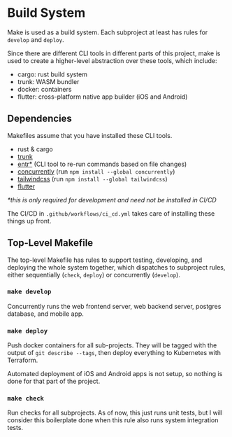 # Build System

Make is used as a build system. Each subproject at least has rules for
`develop` and `deploy`.

Since there are different CLI tools in different parts of this project, make is
used to create a higher-level abstraction over these tools, which include:

- cargo: rust build system
- trunk: WASM bundler
- docker: containers
- flutter: cross-platform native app builder (iOS and Android)

## Dependencies

Makefiles assume that you have installed these CLI tools.

- rust & cargo
- [trunk](https://trunkrs.dev/)
- [entr\*](https://eradman.com/entrproject/) (CLI tool to re-run commands based on file changes)
- [concurrently](https://www.npmjs.com/package/concurrently/v/6.5.1) (run `npm install --global concurrently`)
- [tailwindcss](https://www.npmjs.com/package/tailwindcss) (run `npm install --global tailwindcss`)
- [flutter](https://docs.flutter.dev/get-started/install)

_\*this is only required for development and need not be installed in CI/CD_

The CI/CD in `.github/workflows/ci_cd.yml` takes care of installing these
things up front.

## Top-Level Makefile

The top-level Makefile has rules to support testing, developing, and deploying
the whole system together, which dispatches to subproject rules, either
sequentially (`check`, `deploy`) or concurrently (`develop`).

### `make develop`

Concurrently runs the web frontend server, web backend server, postgres
database, and mobile app.

### `make deploy`

Push docker containers for all sub-projects. They will be tagged with the
output of `git describe --tags`, then deploy everything to Kubernetes with
Terraform.

Automated deployment of iOS and Android apps is not setup, so nothing is done
for that part of the project.

### `make check`

Run checks for all subprojects. As of now, this just runs unit tests, but I
will consider this boilerplate done when this rule also runs system integration
tests.
